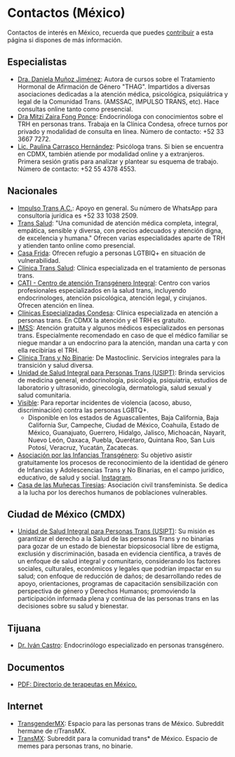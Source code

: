 # Contactos (México)

Contactos de interés en México, recuerda que puedes [contribuir](contribuir.md) a esta página si dispones de más información.

## Especialistas

* [Dra. Daniela Muñoz Jiménez](https://www.transsalud.com/nosotres/dra-daniela-mu%C3%B1oz): Autora de cursos sobre el Tratamiento Hormonal de Afirmación de Género "THAG". Impartidos a diversas asociaciones dedicadas a la atención médica, psicológica, psiquiátrica y legal de la Comunidad Trans. (AMSSAC, IMPULSO TRANS, etc). Hace consultas online tanto como presencial.
* [Dra Mitzi Zaira Fong Ponce](https://www.doctoralia.com.mx/mitzi-zaira-fong-ponce/endocrinologo-internista/benito-juarez): Endocrinóloga con conocimientos sobre el TRH en personas trans. Trabaja en la Clínica Condesa, ofrece turnos por privado y modalidad de consulta en línea. Número de contacto: +52 33 3667 7272.
* [Lic. Paulina Carrasco Hernández](https://www.doctoralia.com.mx/paulina-carrasco-hernandez/psicologo/ciudad-de-mexico): Psicóloga trans. Si bien se encuentra en CDMX, también atiende por modalidad online y a extranjeros. Primera sesión gratis para analizar y plantear su esquema de trabajo. Número de contacto: +52 55 4378 4553.

  
## Nacionales

* [Impulso Trans A.C.](https://impulsotransac.org/): Apoyo en general. Su número de WhatsApp para consultoría jurídica es +52 33 1038 2509.
* [Trans Salud](https://www.transsalud.com/): "Una comunidad de atención médica completa, integral, empática, sensible y diversa, con precios adecuados y atención digna, de excelencia y humana." Ofrecen varias especialidades aparte de TRH y atienden tanto online como presencial.
* [Casa Frida](https://www.refugiocasafrida.com/): Ofrecen refugio a personas LGTBIQ+ en situación de vulnerabilidad.
* [Clínica Trans Salud](https://www.transsalud.com/): Clínica especializada en el tratamiento de personas trans.
* [CATI - Centro de atención Transgénero Integral](https://www.clinicatrans.org.mx/): Centro con varios profesionales especializados en la salud trans, incluyendo endocrinologes, atención psicológica, atención legal, y cirujanos. Ofrecen atención en línea.
* [Clínicas Especializadas Condesa](https://condesa.cdmx.gob.mx/): Clínica especializada en atención a personas trans. En CDMX la atención y el TRH es gratuito.
* [IMSS](http://www.imss.gob.mx/): Atención gratuita y algunos médicos especializados en personas trans. Especialmente recomendado en caso de que el médico familiar se niegue mandar a un endocrino para la atención, mandan una carta y con ella recibirías el TRH.
* [Clínica Trans y No Binarie](https://bit.ly/m/clinica-trans-y-no-binarie): De Mastoclinic. Servicios integrales para la transición y salud diversa.
* [Unidad de Salud Integral para Personas Trans (USIPT)](https://www.instagram.com/usipt/?igsh=MWpneDhzbHk2eHh3): Brinda servicios de medicina general, endocrinología, psicología, psiquiatria, estudios de laboratorio y ultrasonido, ginecología, dermatología, salud sexual y salud comunitaria.
* [Visible](https://visible.lgbt/jalisco/): Para reportar incidentes de violencia (acoso, abuso, discriminación) contra las personas LGBTQ+.
  * Disponible en los estados de Aguascalientes, Baja California, Baja California Sur, Campeche, Ciudad de México, Coahuila, Estado de México, Guanajuato, Guerrero, Hidalgo, Jalisco, Michoacán, Nayarit, Nuevo León, Oaxaca, Puebla, Querétaro, Quintana Roo, San Luis Potosí, Veracruz, Yucatán, Zacatecas.
* [Asociación por las Infancias Transgénero](https://infanciastrans.org/): Su objetivo asistir gratuitamente los procesos de reconocimiento de la identidad de género de Infancias y Adolescencias Trans y No Binarias, en el campo jurídico, educativo, de salud y social. [Instagram](https://www.instagram.com/infanciast).
* [Casa de las Muñecas Tiresias](https://www.munecastiresias.org/): Asociación civil transfeminista. Se dedica a la lucha por los derechos humanos de poblaciones vulnerables.



## Ciudad de México (CMDX)
* [Unidad de Salud Integral para Personas Trans (USIPT)](https://www.salud.cdmx.gob.mx/acciones/unidad-de-salud-integral-para-personas-trans-usipt): Su misión es garantizar el derecho a la Salud de las personas Trans y no binarias para gozar de un estado de bienestar biopsicosocial libre de estigma, exclusión y discriminación, basada en evidencia científica, a través de un enfoque de salud integral y comunitario, considerando los factores sociales, culturales, económicos y legales que podrían impactar en su salud; con enfoque de reducción de daños; de desarrollando redes de apoyo, orientaciones, programas de capacitación sensibilización con perspectiva de género y Derechos Humanos; promoviendo la participación informada plena y contínua de las personas trans en las decisiones sobre su salud y bienestar.

## Tijuana
* [Dr. Iván Castro](https://www.endocrinotijuana.com/terapias-transgenero/): Endocrinólogo especializado en personas transgénero.

## Documentos

* [PDF: Directorio de terapeutas en México.](https://recursos.transespdiscord.net/paises/mexico/adjuntos/Directorio_Terapeutas_Mexico.pdf)

## Internet

* [TransgenderMX](https://www.reddit.com/r/TransgenderMX/): Espacio para las personas trans de México. Subreddit hermane de r/TransMX.
* [TransMX](https://www.reddit.com/r/TransMX/): Subreddit para la comunidad trans* de México. Espacio de memes para personas trans, no binarie.
